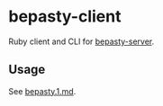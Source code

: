 # bepasty-client
Ruby client and CLI for [bepasty-server](https://bepasty-server.readthedocs.org/).

## Usage
See [bepasty.1.md](./man/man1/bepasty.1.md).
